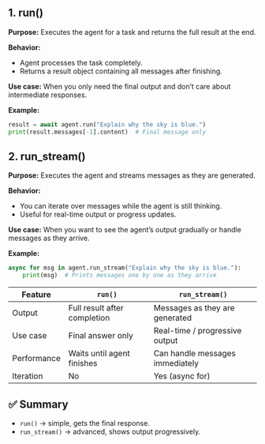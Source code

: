 ## 1. run()

**Purpose:** Executes the agent for a task and returns the full result at the end.

**Behavior:**
- Agent processes the task completely.
- Returns a result object containing all messages after finishing.

**Use case:** When you only need the final output and don’t care about intermediate responses.

**Example:**

```python
result = await agent.run("Explain why the sky is blue.")
print(result.messages[-1].content)  # Final message only

```

## 2. run_stream()

**Purpose:** Executes the agent and streams messages as they are generated.

**Behavior:**
- You can iterate over messages while the agent is still thinking.
- Useful for real-time output or progress updates.

**Use case:** When you want to see the agent’s output gradually or handle messages as they arrive.

**Example:**
```python
async for msg in agent.run_stream("Explain why the sky is blue."):
    print(msg)  # Prints messages one by one as they arrive

```

| Feature     | `run()`                      | `run_stream()`                  |
| ----------- | ---------------------------- | ------------------------------- |
| Output      | Full result after completion | Messages as they are generated  |
| Use case    | Final answer only            | Real-time / progressive output  |
| Performance | Waits until agent finishes   | Can handle messages immediately |
| Iteration   | No                           | Yes (async for)                 |

## ✅ Summary

- `run()` → simple, gets the final response.
- `run_stream()` → advanced, shows output progressively.
